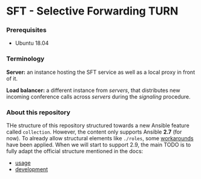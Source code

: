 SFT - Selective Forwarding TURN
===============================


### Prerequisites

* Ubuntu 18.04


### Terminology

__Server:__ an instance hosting the SFT service as well as a local proxy in front of it.

__Load balancer:__ a different instance from *servers*, that distributes new incoming conference calls across
*servers* during the *signaling* procedure.


### About this repository

THe structure of this repository structured towards a new Ansible feature called `collection`. However, the content
only supports Ansible __2.7__ (for now). To already allow structural elements like `./roles`, some
[workarounds](https://github.com/ansible/ansible/issues/16804) have been applied.
When we will start to support 2.9, the main TODO is to fully adapt the official structure mentioned in the docs:

* [usage](https://docs.ansible.com/ansible/2.9/user_guide/collections_using.html)
* [development](https://docs.ansible.com/ansible/2.9/dev_guide/developing_collections.html)
